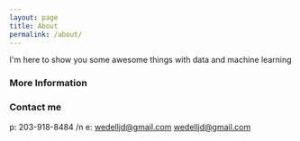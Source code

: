 ```yaml
---
layout: page
title: About
permalink: /about/
---
```


I'm here to show you some awesome things with data and machine learning

### More Information

### Contact me
p: 203-918-8484 /n
e: wedelljd@gmail.com
[wedelljd@gmail.com](mailto:wedelljd@gmail.com)

